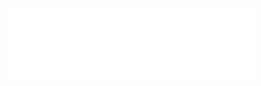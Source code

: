 <iframe src="./../player_theel.html"
        scrolling="no" seamless="seamless"
        frameBorder="0" width="100%"
        onload="resizeIframe(this)">
</iframe>
